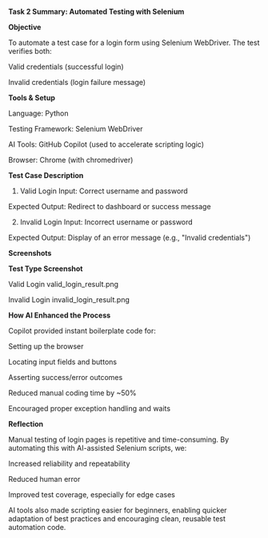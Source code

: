 **Task 2 Summary: Automated Testing with Selenium**

**Objective**

To automate a test case for a login form using Selenium WebDriver. The test verifies both:

Valid credentials (successful login)

Invalid credentials (login failure message)

**Tools & Setup**

Language: Python

Testing Framework: Selenium WebDriver

AI Tools: GitHub Copilot (used to accelerate scripting logic)

Browser: Chrome (with chromedriver)

**Test Case Description**

1. Valid Login
Input: Correct username and password

Expected Output: Redirect to dashboard or success message

2. Invalid Login
Input: Incorrect username or password

Expected Output: Display of an error message (e.g., "Invalid credentials")

**Screenshots**

**Test Type	       Screenshot**

Valid Login	       valid_login_result.png  

Invalid Login	   invalid_login_result.png

**How AI Enhanced the Process**

Copilot provided instant boilerplate code for:

Setting up the browser

Locating input fields and buttons

Asserting success/error outcomes

Reduced manual coding time by ~50%

Encouraged proper exception handling and waits

**Reflection**

Manual testing of login pages is repetitive and time-consuming. By automating this with AI-assisted Selenium scripts, we:

Increased reliability and repeatability

Reduced human error

Improved test coverage, especially for edge cases

AI tools also made scripting easier for beginners, enabling quicker adaptation of best practices and encouraging clean, reusable test automation code.